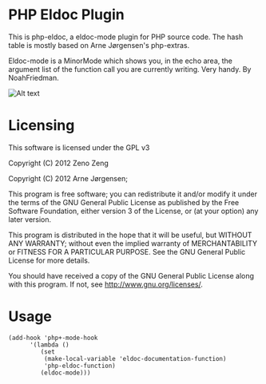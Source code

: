 PHP Eldoc Plugin
====================

This is php-eldoc, a eldoc-mode plugin for PHP source code.
The hash table is mostly based on Arne Jørgensen's php-extras.

Eldoc-mode is a MinorMode which shows you, in the echo area, the argument list of the function call you are currently writing. Very handy. By NoahFriedman. 

![Alt text](./screentshot.png)


Licensing
=========

This software is licensed under the GPL v3

Copyright (C) 2012  Zeno Zeng

Copyright (C) 2012  Arne Jørgensen;


This program is free software; you can redistribute it and/or modify
it under the terms of the GNU General Public License as published by
the Free Software Foundation, either version 3 of the License, or
(at your option) any later version.

This program is distributed in the hope that it will be useful,
but WITHOUT ANY WARRANTY; without even the implied warranty of
MERCHANTABILITY or FITNESS FOR A PARTICULAR PURPOSE.  See the
GNU General Public License for more details.

You should have received a copy of the GNU General Public License
along with this program.  If not, see <http://www.gnu.org/licenses/>.
   
Usage
======

```emacs-lisp
(add-hook 'php+-mode-hook
	  '(lambda ()
	     (set
  	      (make-local-variable 'eldoc-documentation-function)
  	      'php-eldoc-function)
 	     (eldoc-mode)))
```
   
